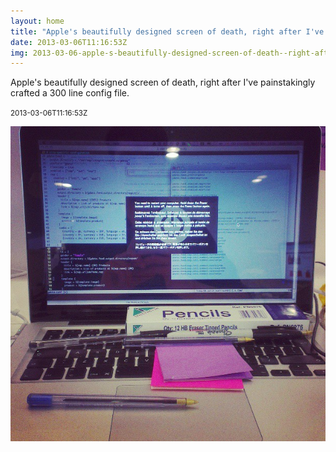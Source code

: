 ```yaml
---
layout: home
title: "Apple's beautifully designed screen of death, right after I've painstakingly crafted a 300 line config file."
date: 2013-03-06T11:16:53Z
img: 2013-03-06-apple-s-beautifully-designed-screen-of-death--right-after-i-ve-painstakingly-crafted-a-300-line-config-file-.jpg
---
```


Apple's beautifully designed screen of death, right after I've painstakingly crafted a 300 line config file.

<small>2013-03-06T11:16:53Z</small>

![Apple's beautifully designed screen of death, right after I've painstakingly crafted a 300 line config file.](2013-03-06-apple-s-beautifully-designed-screen-of-death--right-after-i-ve-painstakingly-crafted-a-300-line-config-file-.jpg)
